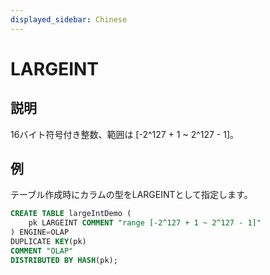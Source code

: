 ```yaml
---
displayed_sidebar: Chinese
---
```


# LARGEINT

## 説明

16バイト符号付き整数、範囲は [-2^127 + 1 ~ 2^127 - 1]。

## 例

テーブル作成時にカラムの型をLARGEINTとして指定します。

```sql
CREATE TABLE largeIntDemo (
    pk LARGEINT COMMENT "range [-2^127 + 1 ~ 2^127 - 1]"
) ENGINE=OLAP 
DUPLICATE KEY(pk)
COMMENT "OLAP"
DISTRIBUTED BY HASH(pk);
```

